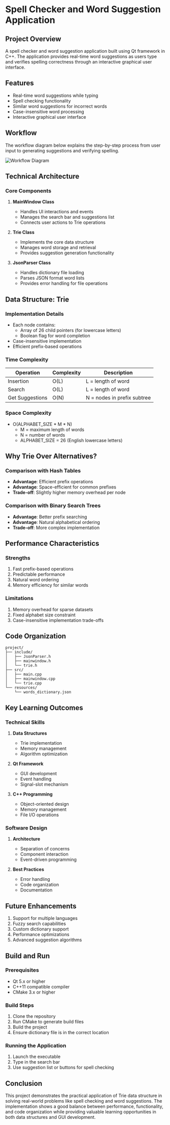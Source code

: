 # Spell Checker and Word Suggestion Application

## Project Overview
A spell checker and word suggestion application built using Qt framework in C++. The application provides real-time word suggestions as users type and verifies spelling correctness through an interactive graphical user interface.

## Features
- Real-time word suggestions while typing
- Spell checking functionality
- Similar word suggestions for incorrect words
- Case-insensitive word processing
- Interactive graphical user interface


## Workflow
The workflow diagram below explains the step-by-step process from user input to generating suggestions and verifying spelling.

![Workflow Diagram](assets/images/workflow-diagram.png "Application Workflow")

## Technical Architecture

### Core Components
1. **MainWindow Class**
   - Handles UI interactions and events
   - Manages the search bar and suggestions list
   - Connects user actions to Trie operations

2. **Trie Class**
   - Implements the core data structure
   - Manages word storage and retrieval
   - Provides suggestion generation functionality

3. **JsonParser Class**
   - Handles dictionary file loading
   - Parses JSON format word lists
   - Provides error handling for file operations

## Data Structure: Trie

### Implementation Details
- Each node contains:
  - Array of 26 child pointers (for lowercase letters)
  - Boolean flag for word completion
- Case-insensitive implementation
- Efficient prefix-based operations

### Time Complexity
| Operation | Complexity | Description |
|-----------|------------|-------------|
| Insertion | O(L) | L = length of word |
| Search | O(L) | L = length of word |
| Get Suggestions | O(N) | N = nodes in prefix subtree |

### Space Complexity
- O(ALPHABET_SIZE * M * N)
  - M = maximum length of words
  - N = number of words
  - ALPHABET_SIZE = 26 (English lowercase letters)

## Why Trie Over Alternatives?

### Comparison with Hash Tables
- **Advantage**: Efficient prefix operations
- **Advantage**: Space-efficient for common prefixes
- **Trade-off**: Slightly higher memory overhead per node

### Comparison with Binary Search Trees
- **Advantage**: Better prefix searching
- **Advantage**: Natural alphabetical ordering
- **Trade-off**: More complex implementation

## Performance Characteristics

### Strengths
1. Fast prefix-based operations
2. Predictable performance
3. Natural word ordering
4. Memory efficiency for similar words

### Limitations
1. Memory overhead for sparse datasets
2. Fixed alphabet size constraint
3. Case-insensitive implementation trade-offs

## Code Organization

```
project/
├── include/
│   ├── JsonParser.h
│   ├── mainwindow.h
│   └── trie.h
├── src/
│   ├── main.cpp
│   ├── mainwindow.cpp
│   └── trie.cpp
└── resources/
    └── words_dictionary.json
```

## Key Learning Outcomes

### Technical Skills
1. **Data Structures**
   - Trie implementation
   - Memory management
   - Algorithm optimization

2. **Qt Framework**
   - GUI development
   - Event handling
   - Signal-slot mechanism

3. **C++ Programming**
   - Object-oriented design
   - Memory management
   - File I/O operations

### Software Design
1. **Architecture**
   - Separation of concerns
   - Component interaction
   - Event-driven programming

2. **Best Practices**
   - Error handling
   - Code organization
   - Documentation

## Future Enhancements
1. Support for multiple languages
2. Fuzzy search capabilities
3. Custom dictionary support
4. Performance optimizations
5. Advanced suggestion algorithms

## Build and Run

### Prerequisites
- Qt 5.x or higher
- C++11 compatible compiler
- CMake 3.x or higher

### Build Steps
1. Clone the repository
2. Run CMake to generate build files
3. Build the project
4. Ensure dictionary file is in the correct location

### Running the Application
1. Launch the executable
2. Type in the search bar
3. Use suggestion list or buttons for spell checking

## Conclusion
This project demonstrates the practical application of Trie data structure in solving real-world problems like spell checking and word suggestions. The implementation shows a good balance between performance, functionality, and code organization while providing valuable learning opportunities in both data structures and GUI development.
